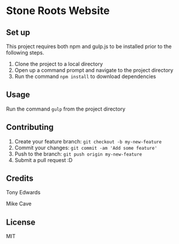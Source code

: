 # Stone Roots Website


## Set up

This project requires both npm and gulp.js to be installed prior to the following steps.

1. Clone the project to a local directory
2. Open up a command prompt and navigate to the project directory
3. Run the command `npm install` to download dependencies


## Usage

Run the command `gulp` from the project directory


## Contributing

1. Create your feature branch: `git checkout -b my-new-feature`
2. Commit your changes: `git commit -am 'Add some feature'`
3. Push to the branch: `git push origin my-new-feature`
4. Submit a pull request :D


## Credits

Tony Edwards

Mike Cave

## License

MIT
